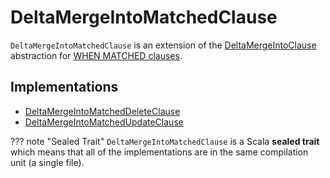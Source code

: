# DeltaMergeIntoMatchedClause

`DeltaMergeIntoMatchedClause` is an extension of the [DeltaMergeIntoClause](DeltaMergeIntoClause.md) abstraction for [WHEN MATCHED clauses](#implementations).

## Implementations

* [DeltaMergeIntoMatchedDeleteClause](DeltaMergeIntoMatchedDeleteClause.md)
* [DeltaMergeIntoMatchedUpdateClause](DeltaMergeIntoMatchedUpdateClause.md)

??? note "Sealed Trait"
    `DeltaMergeIntoMatchedClause` is a Scala **sealed trait** which means that all of the implementations are in the same compilation unit (a single file).
